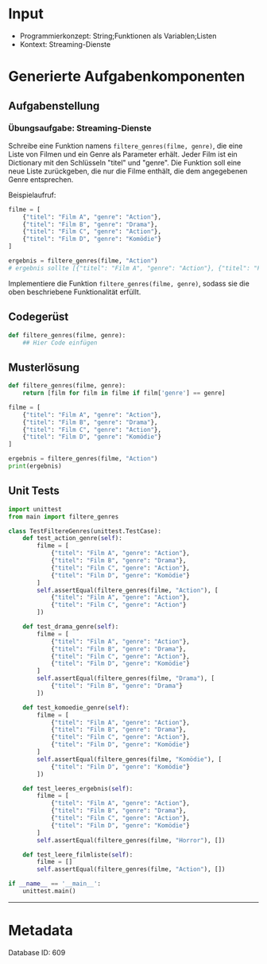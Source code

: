 # Input
- Programmierkonzept: String;Funktionen als Variablen;Listen
- Kontext: Streaming-Dienste

# Generierte Aufgabenkomponenten
## Aufgabenstellung
### Übungsaufgabe: Streaming-Dienste

Schreibe eine Funktion namens `filtere_genres(filme, genre)`, die eine Liste von Filmen und ein Genre als Parameter erhält. Jeder Film ist ein Dictionary mit den Schlüsseln "titel" und "genre". Die Funktion soll eine neue Liste zurückgeben, die nur die Filme enthält, die dem angegebenen Genre entsprechen.

Beispielaufruf:
```python
filme = [
    {"titel": "Film A", "genre": "Action"},
    {"titel": "Film B", "genre": "Drama"},
    {"titel": "Film C", "genre": "Action"},
    {"titel": "Film D", "genre": "Komödie"}
]

ergebnis = filtere_genres(filme, "Action")
# ergebnis sollte [{"titel": "Film A", "genre": "Action"}, {"titel": "Film C", "genre": "Action"}] sein
```

Implementiere die Funktion `filtere_genres(filme, genre)`, sodass sie die oben beschriebene Funktionalität erfüllt.

## Codegerüst
```python
def filtere_genres(filme, genre):
    ## Hier Code einfügen
```

## Musterlösung
```python
def filtere_genres(filme, genre):
    return [film for film in filme if film['genre'] == genre]

filme = [
    {"titel": "Film A", "genre": "Action"},
    {"titel": "Film B", "genre": "Drama"},
    {"titel": "Film C", "genre": "Action"},
    {"titel": "Film D", "genre": "Komödie"}
]

ergebnis = filtere_genres(filme, "Action")
print(ergebnis)
```

## Unit Tests
```python
import unittest
from main import filtere_genres

class TestFiltereGenres(unittest.TestCase):
    def test_action_genre(self):
        filme = [
            {"titel": "Film A", "genre": "Action"},
            {"titel": "Film B", "genre": "Drama"},
            {"titel": "Film C", "genre": "Action"},
            {"titel": "Film D", "genre": "Komödie"}
        ]
        self.assertEqual(filtere_genres(filme, "Action"), [
            {"titel": "Film A", "genre": "Action"},
            {"titel": "Film C", "genre": "Action"}
        ])

    def test_drama_genre(self):
        filme = [
            {"titel": "Film A", "genre": "Action"},
            {"titel": "Film B", "genre": "Drama"},
            {"titel": "Film C", "genre": "Action"},
            {"titel": "Film D", "genre": "Komödie"}
        ]
        self.assertEqual(filtere_genres(filme, "Drama"), [
            {"titel": "Film B", "genre": "Drama"}
        ])

    def test_komoedie_genre(self):
        filme = [
            {"titel": "Film A", "genre": "Action"},
            {"titel": "Film B", "genre": "Drama"},
            {"titel": "Film C", "genre": "Action"},
            {"titel": "Film D", "genre": "Komödie"}
        ]
        self.assertEqual(filtere_genres(filme, "Komödie"), [
            {"titel": "Film D", "genre": "Komödie"}
        ])

    def test_leeres_ergebnis(self):
        filme = [
            {"titel": "Film A", "genre": "Action"},
            {"titel": "Film B", "genre": "Drama"},
            {"titel": "Film C", "genre": "Action"},
            {"titel": "Film D", "genre": "Komödie"}
        ]
        self.assertEqual(filtere_genres(filme, "Horror"), [])

    def test_leere_filmliste(self):
        filme = []
        self.assertEqual(filtere_genres(filme, "Action"), [])

if __name__ == '__main__':
    unittest.main()
```
___
# Metadata
Database ID: 609
